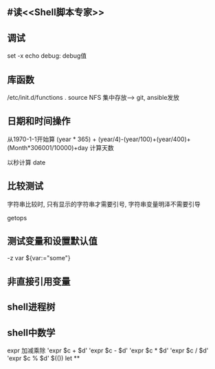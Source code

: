 #读<<Shell脚本专家>>
----
## 调试
set -x
echo
debug: debug值

## 库函数
/etc/init.d/functions
. source NFS 集中存放--> git, ansible发放
## 日期和时间操作

从1970-1-1开始算
(year * 365) + (year/4)-(year/100)+(year/400)+(Month*306001/10000)+day 计算天数

以秒计算
date

## 比较测试
字符串比较时, 只有显示的字符串才需要引号, 字符串变量明泽不需要引导

getops

## 测试变量和设置默认值
-z var
${var:="some"}

## 非直接引用变量
## shell进程树

## shell中数学
expr
加减乘除
'expr $c + $d'
'expr $c - $d'
'expr $c \* $d'
'expr $c / $d'
'expr $c % $d'
$(())
let **
